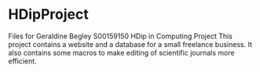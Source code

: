 # HDipProject
Files for Geraldine Begley S00159150 HDip in Computing Project
This project contains a website and a database for a small freelance business.
It also contains some macros to make editing of scientific journals more efficient.
